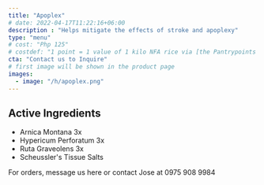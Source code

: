 ```yaml
---
title: "Apoplex"
# date: 2022-04-17T11:22:16+06:00
description : "Helps mitigate the effects of stroke and apoplexy"
type: "menu"
# cost: "Php 125"
# costdef: "1 point = 1 value of 1 kilo NFA rice via [the Pantrypoints system](https://pantrypoints.com)"
cta: "Contact us to Inquire"
# first image will be shown in the product page
images:
  - image: "/h/apoplex.png"
---
```




## Active Ingredients 

- Arnica Montana 3x
- Hypericum Perforatum 3x
- Ruta Graveolens 3x
- Scheussler's Tissue Salts


For orders, message us here or contact Jose at 0975 908 9984